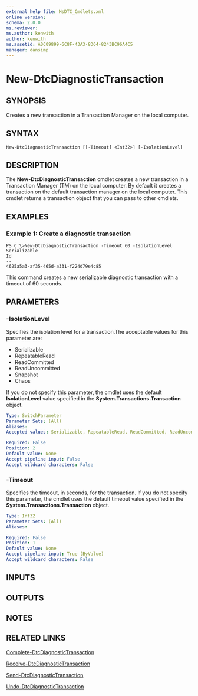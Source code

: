 ```yaml
---
external help file: MsDTC_Cmdlets.xml
online version: 
schema: 2.0.0
ms.reviewer:
ms.author: kenwith
author: kenwith
ms.assetid: A0C09899-6C8F-43A3-8D64-8243BC96A4C5
manager: dansimp
---
```


# New-DtcDiagnosticTransaction

## SYNOPSIS
Creates a new transaction in a Transaction Manager on the local computer.

## SYNTAX

```
New-DtcDiagnosticTransaction [[-Timeout] <Int32>] [-IsolationLevel]
```

## DESCRIPTION
The **New-DtcDiagnosticTransaction** cmdlet creates a new transaction in a Transaction Manager (TM) on the local computer.
By default it creates a transaction on the default transaction manager on the local computer.
This cmdlet returns a transaction object that you can pass to other cmdlets.

## EXAMPLES

### Example 1: Create a diagnostic transaction
```
PS C:\>New-DtcDiagnosticTransaction -Timeout 60 -IsolationLevel Serializable
Id
--
4625a5a3-af35-465d-a331-f224d79e4c85
```

This command creates a new serializable diagnostic transaction with a timeout of 60 seconds.

## PARAMETERS

### -IsolationLevel
Specifies the isolation level for a transaction.The acceptable values for this parameter are:

- Serializable 
- RepeatableRead
- ReadCommitted
- ReadUncommitted
- Snapshot
- Chaos 

If you do not specify this parameter, the cmdlet uses the default **IsolationLevel** value specified in the **System.Transactions.Transaction** object.

```yaml
Type: SwitchParameter
Parameter Sets: (All)
Aliases: 
Accepted values: Serializable, RepeatableRead, ReadCommitted, ReadUncommitted, Snapshot, Chaos, Unspecified

Required: False
Position: 2
Default value: None
Accept pipeline input: False
Accept wildcard characters: False
```

### -Timeout
Specifies the timeout, in seconds, for the transaction.
If you do not specify this parameter, the cmdlet uses the default timeout value specified in the **System.Transactions.Transaction** object.

```yaml
Type: Int32
Parameter Sets: (All)
Aliases: 

Required: False
Position: 1
Default value: None
Accept pipeline input: True (ByValue)
Accept wildcard characters: False
```

## INPUTS

## OUTPUTS

## NOTES

## RELATED LINKS

[Complete-DtcDiagnosticTransaction](./Complete-DtcDiagnosticTransaction.md)

[Receive-DtcDiagnosticTransaction](./Receive-DtcDiagnosticTransaction.md)

[Send-DtcDiagnosticTransaction](./Send-DtcDiagnosticTransaction.md)

[Undo-DtcDiagnosticTransaction](./Undo-DtcDiagnosticTransaction.md)
